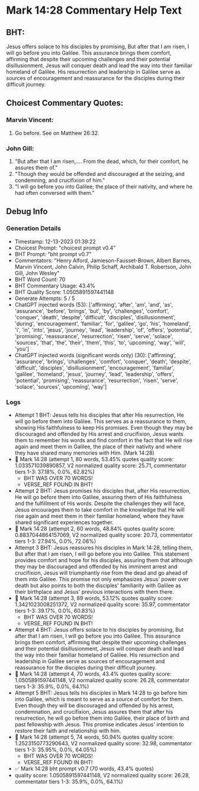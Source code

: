 # Mark 14:28 Commentary Help Text

## BHT:
Jesus offers solace to his disciples by promising, But after that I am risen, I will go before you into Galilee. This assurance brings them comfort, affirming that despite their upcoming challenges and their potential disillusionment, Jesus will conquer death and lead the way into their familiar homeland of Galilee. His resurrection and leadership in Galilee serve as sources of encouragement and reassurance for the disciples during their difficult journey.

## Choicest Commentary Quotes:
### Marvin Vincent:
1. Go before. See on Matthew 26:32.


### John Gill:
1. "But after that I am risen,.... From the dead, which, for their comfort, he assures them of." 
2. "Though they would be offended and discouraged at the seizing, and condemning, and crucifixion of him."
3. "I will go before you into Galilee; the place of their nativity, and where he had often conversed with them."


## Debug Info
### Generation Details
- Timestamp: 12-13-2023 01:39:22
- Choicest Prompt: "choicest prompt v0.4"
- BHT Prompt: "bht prompt v0.7"
- Commentators: "Henry Alford, Jamieson-Fausset-Brown, Albert Barnes, Marvin Vincent, John Calvin, Philip Schaff, Archibald T. Robertson, John Gill, John Wesley"
- BHT Word Count: 70
- BHT Commentary Usage: 43.4%
- BHT Quality Score: 1.0505891597441148
- Generate Attempts: 5 / 5
- ChatGPT injected words (53):
	['affirming', 'after', 'am', 'and', 'as', 'assurance', 'before', 'brings', 'but', 'by', 'challenges', 'comfort', 'conquer', 'death', 'despite', 'difficult', 'disciples', 'disillusionment', 'during', 'encouragement', 'familiar', 'for', 'galilee', 'go', 'his', 'homeland', 'i', 'in', 'into', 'jesus', 'journey', 'lead', 'leadership', 'of', 'offers', 'potential', 'promising', 'reassurance', 'resurrection', 'risen', 'serve', 'solace', 'sources', 'that', 'the', 'their', 'them', 'this', 'to', 'upcoming', 'way', 'will', 'you']
- ChatGPT injected words (significant words only) (30):
	['affirming', 'assurance', 'brings', 'challenges', 'comfort', 'conquer', 'death', 'despite', 'difficult', 'disciples', 'disillusionment', 'encouragement', 'familiar', 'galilee', 'homeland', 'jesus', 'journey', 'lead', 'leadership', 'offers', 'potential', 'promising', 'reassurance', 'resurrection', 'risen', 'serve', 'solace', 'sources', 'upcoming', 'way']

### Logs
- Attempt 1 BHT: Jesus tells his disciples that after His resurrection, He will go before them into Galilee. This serves as a reassurance to them, showing His faithfulness to keep His promises. Even though they may be discouraged and offended by His arrest and crucifixion, Jesus wants them to remember his words and find comfort in the fact that He will rise again and meet them in Galilee, the place of their nativity and where they have shared many memories with Him. (Mark 14:28)
- 🔄 Mark 14:28 (attempt 1, 80 words, 53.45% quotes quality score: 1.033571039890857, V2 normalized quality score: 25.71, commentator tiers 1-3: 37.18%, 0.0%, 62.82%) 
	- BHT WAS OVER 70 WORDS! 
	- VERSE_REF FOUND IN BHT!
- Attempt 2 BHT: Jesus promises his disciples that, after His resurrection, He will go before them into Galilee, assuring them of His faithfulness and the fulfillment of His words. Despite the challenges they will face, Jesus encourages them to take comfort in the knowledge that He will rise again and meet them in their familiar homeland, where they have shared significant experiences together.
- 🔄 Mark 14:28 (attempt 2, 60 words, 48.84% quotes quality score: 0.8837044864157069, V2 normalized quality score: 20.73, commentator tiers 1-3: 27.94%, 0.0%, 72.06%)
- Attempt 3 BHT: Jesus reassures his disciples in Mark 14:28, telling them, But after that I am risen, I will go before you into Galilee. This statement provides comfort and hope for his disciples, assuring them that although they may be discouraged and offended by his imminent arrest and crucifixion, Jesus will triumphantly rise from the dead and go ahead of them into Galilee. This promise not only emphasizes Jesus' power over death but also points to both the disciples' familiarity with Galilee as their birthplace and Jesus' previous interactions with them there.
- 🔄 Mark 14:28 (attempt 3, 89 words, 53.12% quotes quality score: 1.3421023008251372, V2 normalized quality score: 35.97, commentator tiers 1-3: 39.17%, 0.0%, 60.83%) 
	- BHT WAS OVER 70 WORDS! 
	- VERSE_REF FOUND IN BHT!
- Attempt 4 BHT: Jesus offers solace to his disciples by promising, But after that I am risen, I will go before you into Galilee. This assurance brings them comfort, affirming that despite their upcoming challenges and their potential disillusionment, Jesus will conquer death and lead the way into their familiar homeland of Galilee. His resurrection and leadership in Galilee serve as sources of encouragement and reassurance for the disciples during their difficult journey.
- 🔄 Mark 14:28 (attempt 4, 70 words, 43.4% quotes quality score: 1.0505891597441148, V2 normalized quality score: 26.28, commentator tiers 1-3: 35.9%, 0.0%, 64.1%)
- Attempt 5 BHT: Jesus tells his disciples in Mark 14:28 to go before him into Galilee, which is meant to serve as a source of comfort for them. Even though they will be discouraged and offended by his arrest, condemnation, and crucifixion, Jesus assures them that after his resurrection, he will go before them into Galilee, their place of birth and past fellowship with Jesus. This promise indicates Jesus' intention to restore their faith and relationship with him.
- 🔄 Mark 14:28 (attempt 5, 74 words, 50.94% quotes quality score: 1.2523150773290643, V2 normalized quality score: 32.98, commentator tiers 1-3: 35.95%, 0.0%, 64.05%) 
	- BHT WAS OVER 70 WORDS! 
	- VERSE_REF FOUND IN BHT!
- ✅ Mark 14:28 bht prompt v0.7 (70 words, 43.4% quotes)
- quality score: 1.0505891597441148, V2 normalized quality score: 26.28, commentator tiers 1-3: 35.9%, 0.0%, 64.1%)
